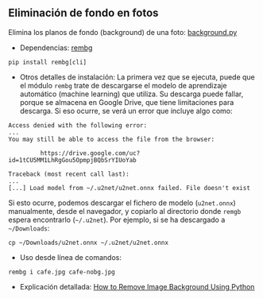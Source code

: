 ## Eliminación de fondo en fotos

Elimina los planos de fondo (background) de una foto: [background.py](background.py)

* Dependencias: [rembg](https://github.com/danielgatis/rembg)

```commandline
pip install rembg[cli]
```

* Otros detalles de instalación: La primera vez que se ejecuta, puede que el módulo `rembg` trate de descargarse el modelo de aprendizaje automático (machine learning) que utiliza. Su descarga puede fallar, porque se almacena en Google Drive, que tiene limitaciones para descarga. Si eso ocurre, se verá un error que incluye algo como:

```
Access denied with the following error:
...
You may still be able to access the file from the browser:

         https://drive.google.com/uc?id=1tCU5MM1LhRgGou5OpmpjBQbSrYIUoYab 

Traceback (most recent call last):
...
[...] Load model from ~/.u2net/u2net.onnx failed. File doesn't exist
```

Si esto ocurre, podemos descargar el fichero de modelo (`u2net.onnx`) manualmente, desde el navegador, y copiarlo al directorio donde `remgb` espera encontrarlo (`~/.u2net`). Por ejemplo, si se ha descargado a `~/Downloads`:

```commandline
cp ~/Downloads/u2net.onnx ~/.u2net/u2net.onnx
```

* Uso desde línea de comandos:

```commandline
rembg i cafe.jpg cafe-nobg.jpg
```

* Explicación detallada: [How to Remove Image Background Using Python](https://python.plainenglish.io/how-to-remove-image-background-using-python-6f7ffa8eab15)

